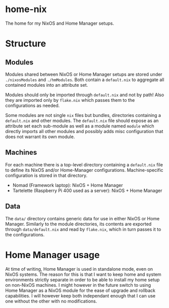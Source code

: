 # home-nix
The home for my NixOS and Home Manager setups.

# Structure
## Modules
Modules shared between NixOS or Home Manager setups are stored under `./nixosModules` and `./hmModules`.
Both contain a `default.nix` to aggregate all contained modules into an attribute set.

Modules should only be imported through `default.nix` and not by path!
Also they are imported only by `flake.nix` which passes them to the configurations as needed.

Some modules are not single `nix` files but bundles, directories containing a `default.nix` and other modules.
The `default.nix` file should expose as an attribute set each sub-module as well as a module named `module` which directly imports all other modules and possibly adds misc configuration that does not warrant its own module.

## Machines
For each machine there is a top-level directory containing a `default.nix` file to define its NixOS and/or Home-Manager configurations.
Machine-specific configuration is stored in that directory.

- Nomad (Framework laptop): NixOS + Home Manager
- Tartelette (Raspberry Pi 400 used as a server): NixOS + Home Manager

## Data
The `data/` directory contains generic data for use in either NixOS or Home Manager.
Similarly to the module directories, its contents are exported through `data/default.nix` and read by `flake.nix`, which in turn passes it to the configurations.

# Home Manager usage
At time of writing, Home Manager is used in standalone mode, even on NixOS systems.
The reason for this is that I want to keep home and system environments strictly separate in order to be able to install my home setup on non-NixOS machines.
I might however in the future switch to using Home Manager as a NixOS module for the ease of upgrade and rollback capabilities.
I will however keep both independant enough that I can use one without the other with no modifications.
